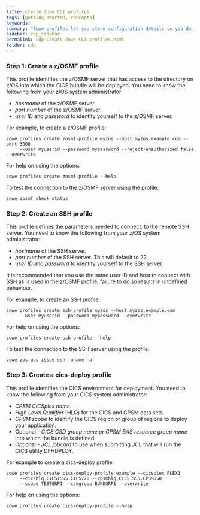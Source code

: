 ```yaml
---
title: Create Zowe CLI profiles
tags: [getting_started, concepts]
keywords:
summary: "Zowe profiles let you store configuration details so you don't have to repeat them every time you use a Zowe CLI command."
sidebar: cdp_sidebar
permalink: cdp-Create-Zowe-CLI-profiles.html
folder: cdp
---
```


### Step 1: Create a z/OSMF profile

This profile identifies the z/OSMF server that has access to the directory on z/OS into which the CICS bundle will be deployed. You need to know the following from your z/OS system administrator:

* *hostname* of the z/OSMF server.
* *port number* of the z/OSMF server.
* *user ID* and *password* to identify yourself to the z/OSMF server.

For example, to create a z/OSMF profile:
```console
zowe profiles create zosmf-profile myzos --host myzos.example.com --port 3000
     --user myuserid --password mypassword --reject-unauthorized false --overwrite
```
For help on using the options:
```console
zowe profiles create zosmf-profile --help
```
To test the connection to the z/OSMF server using the profile:
```console
zowe zosmf check status
```

### Step 2: Create an SSH profile

This profile defines the parameters needed to connect. to the remote SSH server. You need to know the following from your z/OS system administrator:

* *hostname* of the SSH server.
* *port number* of the SSH server. This will default to 22.
* *user ID* and *password* to identify yourself to the SSH server.

It is recommended that you use the same user ID and host to connect with SSH as is used in the z/OSMF profile, failure to do so results in undefined behaviour.

For example, to create an SSH profile:
```console
zowe profiles create ssh-profile myzos --host myzos.example.com
     --user myuserid --password mypassword --overwrite
```
For help on using the options:
```console
zowe profiles create ssh-profile --help
```
To test the connection to the SSH server using the profile:
```console
zowe zos-uss issue ssh 'uname -a'
```

### Step 3: Create a cics-deploy profile

This profile identifies the CICS environment for deployment. You need to know the following from your CICS system administrator:

* *CPSM CICSplex name*.
* *High Level Qualifier* \(HLQ\) for the CICS and CPSM data sets.
* *CPSM scope* to identify the CICS region or group of regions to deploy your application.
* Optional - *CICS CSD group name or CPSM BAS resource group name* into which the bundle is defined.
* Optional - *JCL jobcard* to use when submitting JCL that will run the CICS utility DFHDPLOY.

For example to create a cics-deploy profile:
```console
zowe profiles create cics-deploy-profile example --cicsplex PLEX1
     --cicshlq CICSTS55.CICS720 --cpsmhlq CICSTS55.CPSM550
     --scope TESTGRP1 --csdgroup BUNDGRP1 --overwrite
```
For help on using the options:
```console
zowe profiles create cics-deploy-profile --help
```